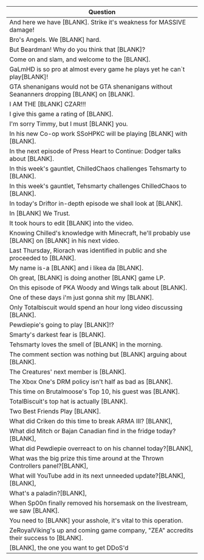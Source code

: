 Question |
--- |
And here we have [BLANK]. Strike it's weakness for MASSIVE damage! |
Bro's Angels. We [BLANK] hard. |
But Beardman! Why do you think that [BLANK]? |
Come on and slam, and welcome to the [BLANK]. |
GaLmHD is so pro at almost every game he plays yet he can`t play[BLANK]! |
GTA shenanigans would not be GTA shenanigans without Seananners dropping [BLANK] on [BLANK]. |
I AM THE [BLANK] CZAR!!! |
I give this game a rating of [BLANK]. |
I'm sorry Timmy, but I must [BLANK] you. |
In his new Co-op work SSoHPKC will be playing [BLANK] with [BLANK]. |
In the next episode of Press Heart to Continue: Dodger talks about [BLANK]. |
In this week's gauntlet, ChilledChaos challenges Tehsmarty to [BLANK]. |
In this week's gauntlet, Tehsmarty challenges ChilledChaos to [BLANK]. |
In today's Driftor in-depth episode we shall look at [BLANK]. |
In [BLANK] We Trust. |
It took hours to edit [BLANK] into the video. |
Knowing Chilled's knowledge with Minecraft, he'll probably use [BLANK] on [BLANK] in his next video. |
Last Thursday, Riorach was identified in public and she proceeded to [BLANK]. |
My name is-a [BLANK] and i likea da [BLANK]. |
Oh great, [BLANK] is doing another [BLANK] game LP. |
On this episode of PKA Woody and Wings talk about [BLANK]. |
One of these days i'm just gonna shit my [BLANK]. |
Only Totalbiscuit would spend an hour long video discussing [BLANK]. |
Pewdiepie's going to play [BLANK]!? |
Smarty's darkest fear is [BLANK]. |
Tehsmarty loves the smell of [BLANK] in the morning. |
The comment section was nothing but [BLANK] arguing about [BLANK]. |
The Creatures' next member is [BLANK]. |
The Xbox One's DRM policy isn't half as bad as [BLANK]. |
This time on Brutalmoose's Top 10, his guest was [BLANK]. |
TotalBiscuit's top hat is actually [BLANK]. |
Two Best Friends Play [BLANK]. |
What did Criken do this time to break ARMA III? [BLANK], |
What did Mitch or Bajan Canadian find in the fridge today?[BLANK], |
What did Pewdiepie overreact to on his channel today?[BLANK], |
What was the big prize this time around at the Thrown Controllers panel?[BLANK], |
What will YouTube add in its next unneeded update?[BLANK], [BLANK], |
What's a paladin?[BLANK], |
When Sp00n finally removed his horsemask on the livestream, we saw [BLANK]. |
You need to [BLANK] your asshole, it's vital to this operation. |
ZeRoyalViking's up and coming game company, "ZEA" accredits their success to [BLANK]. |
[BLANK], the one you want to get DDoS'd |
